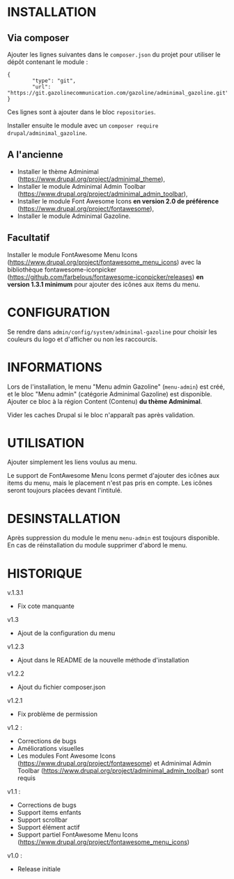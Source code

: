 INSTALLATION
============

Via composer
------------
Ajouter les lignes suivantes dans le `composer.json` du projet pour utiliser le dépôt contenant le module :

```
{
        "type": "git",
        "url": "https://git.gazolinecommunication.com/gazoline/adminimal_gazoline.git"
}
```

Ces lignes sont à ajouter dans le bloc `repositories`.

Installer ensuite le module avec un `composer require drupal/adminimal_gazoline`.

A l'ancienne
------------
 - Installer le thème Adminimal (https://www.drupal.org/project/adminimal_theme),
 - Installer le module Adminimal Admin Toolbar (https://www.drupal.org/project/adminimal_admin_toolbar),
 - Installer le module Font Awesome Icons **en version 2.0 de préférence** (https://www.drupal.org/project/fontawesome),
 - Installer le module Adminimal Gazoline.

Facultatif
----------
Installer le module FontAwesome Menu Icons (https://www.drupal.org/project/fontawesome_menu_icons) avec la bibliothèque fontawesome-iconpicker (https://github.com/farbelous/fontawesome-iconpicker/releases) **en version 1.3.1 minimum** pour ajouter des icônes aux items du menu.

CONFIGURATION
=============

Se rendre dans `admin/config/system/adminimal-gazoline` pour choisir les couleurs du logo et d'afficher ou non les raccourcis.

INFORMATIONS
============

Lors de l'installation, le menu "Menu admin Gazoline" (`menu-admin`) est créé, et le bloc "Menu admin" (catégorie Adminimal Gazoline) est disponible.
Ajouter ce bloc à la région Content (Contenu) **du thème Adminimal**.

Vider les caches Drupal si le bloc n'apparaît pas après validation.

UTILISATION
===========

Ajouter simplement les liens voulus au menu.

Le support de FontAwesome Menu Icons permet d'ajouter des icônes aux items du menu, mais le placement n'est pas pris en compte. Les icônes seront toujours placées devant l'intitulé.

DESINSTALLATION
===============

Après suppression du module le menu `menu-admin` est toujours disponible. En cas de réinstallation du module supprimer d'abord le menu.

HISTORIQUE
==========

v.1.3.1
 - Fix cote manquante

v1.3
 - Ajout de la configuration du menu

v1.2.3
 - Ajout dans le README de la nouvelle méthode d'installation

v1.2.2
 - Ajout du fichier composer.json

v1.2.1
 - Fix problème de permission

v1.2 :
 - Corrections de bugs
 - Améliorations visuelles
 - Les modules Font Awesome Icons (https://www.drupal.org/project/fontawesome) et Adminimal Admin Toolbar (https://www.drupal.org/project/adminimal_admin_toolbar) sont requis

v1.1 :
 - Corrections de bugs
 - Support items enfants
 - Support scrollbar
 - Support élément actif
 - Support partiel FontAwesome Menu Icons (https://www.drupal.org/project/fontawesome_menu_icons)

v1.0 :
 - Release initiale